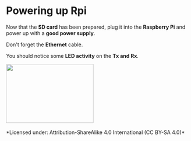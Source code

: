 # Powering up Rpi

Now that the **SD card** has been prepared, plug it into the **Raspberry Pi** and power up with a **good power supply**.

Don't forget the **Ethernet** cable.

You should notice some **LED activity** on the **Tx and Rx**.

<img src="images/rpi-ledlight-small.jpg" width="240" height="161">

<br>
<br>
*Licensed under: Attribution-ShareAlike 4.0 International (CC BY-SA 4.0)*
